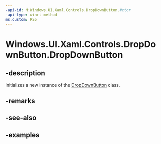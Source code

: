 ```yaml
---
-api-id: M:Windows.UI.Xaml.Controls.DropDownButton.#ctor
-api-type: winrt method
ms.custom: RS5
---
```


<!-- Method syntax.
public DropDownButton.DropDownButton()
-->

# Windows.UI.Xaml.Controls.DropDownButton.DropDownButton

## -description

Initializes a new instance of the [DropDownButton](dropdownbutton.md) class.

## -remarks

## -see-also

## -examples

